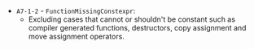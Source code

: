 - `A7-1-2` - `FunctionMissingConstexpr`:
  - Excluding cases that cannot or shouldn't be constant such as compiler generated functions, destructors, copy assignment and move assignment operators.